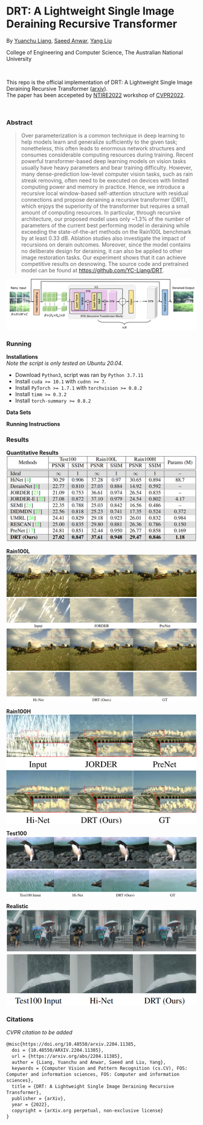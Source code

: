 # DRT: A Lightweight Single Image Deraining Recursive Transformer
By [Yuanchu Liang](yuanchu.liang@anu.edu.au), [Saeed Anwar](saeed.anwar@anu.edu.au), [Yang Liu](yang.liu3@anu.edu.au)

College of Engineering and Computer Science, The Australian National University

</br>

This repo is the official implementation of DRT: A Lightweight Single Image Deraining Recursive Transformer ([arxiv](https://arxiv.org/abs/2204.11385)).  
The paper has been accepeted by [NTIRE2022](https://data.vision.ee.ethz.ch/cvl/ntire22/) workshop of [CVPR2022](https://cvpr2022.thecvf.com/).

</br>

### Abstract
> Over parameterization is a common technique in deep learning to help models learn and generalize sufficiently to the given task; nonetheless, this often leads to enormous network structures and consumes considerable computing resources during training. Recent powerful transformer-based deep learning models on vision tasks usually have heavy parameters and bear training difficulty. However, many dense-prediction low-level computer vision tasks, such as rain streak removing, often need to be executed on devices with limited computing power and memory in practice. Hence, we introduce a recursive local window-based self-attention structure with residual connections and propose deraining a recursive transformer (DRT), which enjoys the superiority of the transformer but requires a small amount of computing resources. In particular, through recursive architecture, our proposed model uses only ~1.3% of the number of parameters of the current best performing model in deraining while exceeding the state-of-the-art methods on the Rain100L benchmark by at least 0.33 dB. Ablation studies also investigate the impact of recursions on derain outcomes. Moreover, since the model contains no deliberate design for deraining, it can also be applied to other image restoration tasks. Our experiment shows that it can achieve competitive results on desnowing. The source code and pretrained model can be found at https://github.com/YC-Liang/DRT.

![DRT Network Architecture](https://github.com/YC-Liang/DRT/blob/main/Images/Network.png)

### Running
**Installations**</br>
*Note the script is only tested on Ubuntu 20.04*.
* Download `Python3`, script was ran by `Python 3.7.11`
* Install `cuda >= 10.1` with `cudnn >= 7`.
* Install `PyTorch >= 1.7.1` with `torchvision >= 0.8.2`
* Install `timm >= 0.3.2`
* Install `torch-summary >= 0.8.2`

**Data Sets**</br>

**Running Instructions**</br>

### Results
**Quantitative Results**
![PSNR and SSIM Results on Three Data Sets](https://github.com/YC-Liang/DRT/blob/main/Images/PSNR_and_SSIM.png)

**Rain100L**
![Rain100L](https://github.com/YC-Liang/DRT/blob/main/Images/Rain100L.png)

**Rain100H**
![Rain100H](https://github.com/YC-Liang/DRT/blob/main/Images/Rain100H.png)

**Test100**
![Test100](https://github.com/YC-Liang/DRT/blob/main/Images/Test100.png)

**Realistic**  
![Realistic](https://github.com/YC-Liang/DRT/blob/main/Images/Real.png)


### Citations
*CVPR citation to be added*
```
@misc{https://doi.org/10.48550/arxiv.2204.11385,
  doi = {10.48550/ARXIV.2204.11385},
  url = {https://arxiv.org/abs/2204.11385},
  author = {Liang, Yuanchu and Anwar, Saeed and Liu, Yang},
  keywords = {Computer Vision and Pattern Recognition (cs.CV), FOS: Computer and information sciences, FOS: Computer and information sciences},
  title = {DRT: A Lightweight Single Image Deraining Recursive Transformer},
  publisher = {arXiv},
  year = {2022}, 
  copyright = {arXiv.org perpetual, non-exclusive license}
}
```



